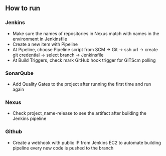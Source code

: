 ## How to run
### Jenkins
- Make sure the names of repositories in Nexus match with names in the environment in Jenkinsfile
- Create a new item with Pipeline
- At Pipeline, choose Pipeline script from SCM -> Git -> ssh url -> create git credential -> select branch -> Jenkinsfile
- At Build Triggers, check mark GitHub hook trigger for GITScm polling
### SonarQube
- Add Quality Gates to the project after running the first time and run again
### Nexus
- Check project_name-release to see the artifact after building the Jenkins pipeline
### Github
- Create a webhook with public IP from Jenkins EC2 to automate building pipeline every new code is pushed to the branch


